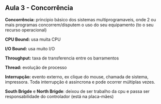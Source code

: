 ## Aula 3 - Concorrência

**Concorrência:** principio básico dos sistemas multiprogramaveis, onde 2 ou mais programas concorrem/disputem o uso do seu equipamento (to o seu recurso operacional)

**CPU Bound:** usa muita CPU

**I/O Bound:** usa muito I/O

**Throughput:** taxa de transferencia entre os barramentos

**Thread:** evolução de processo

**Interrupção:** evento externo, ex clique do mouse, chamada de sistema, impressora. Toda interrupção é assincrona e pode ocorrer múltiplas vezes.

**South Brigde** e **North Brigde**: deixou de ser trabalho da cpu e passa ser responsabilidade do controlador (está na placa-mães)